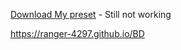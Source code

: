 <a href="CV-DoomEternal.theme.css" download>Download My preset</a> - Still not working

https://ranger-4297.github.io/BD